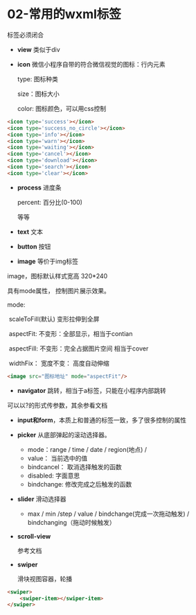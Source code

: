 # 02-常用的wxml标签

标签必须闭合

* **view** 类似于div

* **icon** 微信小程序自带的符合微信视觉的图标：行内元素

  type: 图标种类 

  size：图标大小

  color: 图标颜色，可以用css控制

```html
<icon type='success'></icon>
<icon type='success_no_circle'></icon>
<icon type='info'></icon>
<icon type='warn'></icon>
<icon type='waiting'></icon>
<icon type='cancel'></icon>
<icon type='download'></icon>
<icon type='search'></icon>
<icon type='clear'></icon>
```

* **process** 进度条

  percent: 百分比(0-100)

  等等

* **text** 文本

* **button** 按钮

* **image** 等价于img标签

image，图标默认样式宽高 320*240

具有mode属性， 控制图片展示效果。

mode: 

​	scaleToFill(默认) 变形拉伸到全屏

​	aspectFit: 不变形：全部显示，相当于contian

​	aspectFill: 不变形：完全占据图片空间 相当于cover

​	widthFix： 宽度不变： 高度自动伸缩

```html
<image src="图标地址" mode="aspectFit"/>
```

* **navigator** 跳转，相当于a标签，只能在小程序内部跳转

可以以?的形式传参数，其余参看文档

* **input和form**，本质上和普通的标签一致，多了很多控制的属性

* **picker** 从底部弹起的滚动选择器。

  * mode：range / time / date / region(地点) /
  * value： 当前选中的值
  * bindcancel： 取消选择触发的函数
  * disabled: 字面意思
  * bindchange: 修改完成之后触发的函数

* **slider** 滑动选择器

  * max / min /step / value / bindchange(完成一次拖动触发) / bindchanging（拖动时候触发）

* **scroll-view**

  参考文档

* **swiper**

  滑块视图容器，轮播

```html
<swiper>
	<swiper-item></swiper-item>	
</swiper>
```

